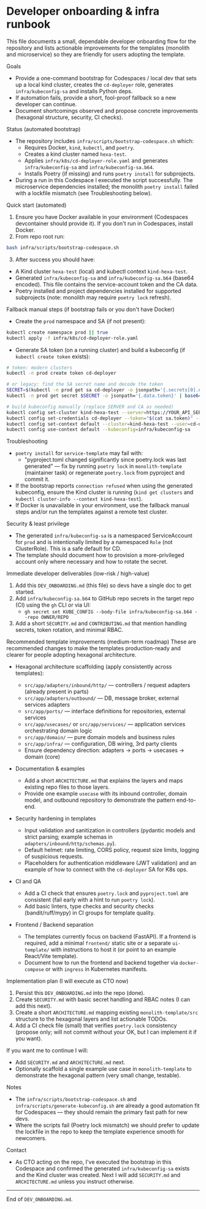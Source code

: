 # Developer onboarding & infra runbook

This file documents a small, dependable developer onboarding flow for the repository and lists actionable improvements for the templates (monolith and microservice) so they are friendly for users adopting the template.

Goals
- Provide a one-command bootstrap for Codespaces / local dev that sets up a local kind cluster, creates the `cd-deployer` role, generates `infra/kubeconfig-sa` and installs Python deps.
- If automation fails, provide a short, fool-proof fallback so a new developer can continue.
- Document shortcomings observed and propose concrete improvements (hexagonal structure, security, CI checks).

Status (automated bootstrap)
- The repository includes `infra/scripts/bootstrap-codespace.sh` which:
  - Requires Docker, `kind`, `kubectl`, and `poetry`.
  - Creates a kind cluster named `hexa-test`.
  - Applies `infra/k8s/cd-deployer-role.yaml` and generates `infra/kubeconfig-sa` and `infra/kubeconfig-sa.b64`.
  - Installs Poetry (if missing) and runs `poetry install` for subprojects.
- During a run in this Codespace I executed the script successfully. The microservice dependencies installed; the monolith `poetry install` failed with a lockfile mismatch (see Troubleshooting below).

Quick start (automated)
1. Ensure you have Docker available in your environment (Codespaces devcontainer should provide it). If you don't run in Codespaces, install Docker.
2. From repo root run:
```bash
bash infra/scripts/bootstrap-codespace.sh
```
3. After success you should have:
  - A Kind cluster `hexa-test` (local) and kubectl context `kind-hexa-test`.
  - Generated `infra/kubeconfig-sa` and `infra/kubeconfig-sa.b64` (base64 encoded). This file contains the service-account token and the CA data.
  - Poetry installed and project dependencies installed for supported subprojects (note: monolith may require `poetry lock` refresh).

Fallback manual steps (if bootstrap fails or you don't have Docker)
- Create the `prod` namespace and SA (if not present):
```bash
kubectl create namespace prod || true
kubectl apply -f infra/k8s/cd-deployer-role.yaml
```
- Generate SA token (on a running cluster) and build a kubeconfig (if `kubectl create token` exists):
```bash
# token: modern clusters
kubectl -n prod create token cd-deployer

# or legacy: find the SA secret name and decode the token
SECRET=$(kubectl -n prod get sa cd-deployer -o jsonpath='{.secrets[0].name}')
kubectl -n prod get secret $SECRET -o jsonpath='{.data.token}' | base64 --decode > sa.token

# build kubeconfig manually (replace SERVER and CA as needed)
kubectl config set-cluster kind-hexa-test --server=https://YOUR_API_SERVER --certificate-authority=/path/to/ca.crt --embed-certs=true --kubeconfig=infra/kubeconfig-sa
kubectl config set-credentials cd-deployer --token="$(cat sa.token)" --kubeconfig=infra/kubeconfig-sa
kubectl config set-context default --cluster=kind-hexa-test --user=cd-deployer --namespace=prod --kubeconfig=infra/kubeconfig-sa
kubectl config use-context default --kubeconfig=infra/kubeconfig-sa
```

Troubleshooting
- `poetry install` for `service-template` may fail with:
  - "pyproject.toml changed significantly since poetry.lock was last generated" — fix by running `poetry lock` in `monolith-template` (maintainer task) or regenerate `poetry.lock` from pyproject and commit it.
- If the bootstrap reports `connection refused` when using the generated kubeconfig, ensure the Kind cluster is running (`kind get clusters` and `kubectl cluster-info --context kind-hexa-test`).
- If Docker is unavailable in your environment, use the fallback manual steps and/or run the templates against a remote test cluster.

Security & least privilege
- The generated `infra/kubeconfig-sa` is a namespaced ServiceAccount for `prod` and is intentionally limited by a namespaced `Role` (not ClusterRole). This is a safe default for CD.
- The template should document how to provision a more-privileged account only where necessary and how to rotate the secret.

Immediate developer deliverables (low-risk / high-value)
1. Add this `DEV_ONBOARDING.md` (this file) so devs have a single doc to get started.
2. Add `infra/kubeconfig-sa.b64` to GitHub repo secrets in the target repo (CI) using the `gh` CLI or via UI:
   - `gh secret set KUBE_CONFIG --body-file infra/kubeconfig-sa.b64 --repo OWNER/REPO`
3. Add a short `SECURITY.md` and `CONTRIBUTING.md` that mention handling secrets, token rotation, and minimal RBAC.

Recommended template improvements (medium-term roadmap)
These are recommended changes to make the templates production-ready and clearer for people adopting hexagonal architecture.

- Hexagonal architecture scaffolding (apply consistently across templates):
  - `src/app/adapters/inbound/http/` — controllers / request adapters (already present in parts)
  - `src/app/adapters/outbound/` — DB, message broker, external services adapters
  - `src/app/ports/` — interface definitions for repositories, external services
  - `src/app/usecases/` or `src/app/services/` — application services orchestrating domain logic
  - `src/app/domain/` — pure domain models and business rules
  - `src/app/infra/` — configuration, DB wiring, 3rd party clients
  - Ensure dependency direction: adapters -> ports -> usecases -> domain (core)

- Documentation & examples
  - Add a short `ARCHITECTURE.md` that explains the layers and maps existing repo files to those layers.
  - Provide one example `usecase` with its inbound controller, domain model, and outbound repository to demonstrate the pattern end-to-end.

- Security hardening in templates
  - Input validation and sanitization in controllers (pydantic models and strict parsing; example schemas in `adapters/inbound/http/schemas.py`).
  - Default helmet: rate limiting, CORS policy, request size limits, logging of suspicious requests.
  - Placeholders for authentication middleware (JWT validation) and an example of how to connect with the `cd-deployer` SA for K8s ops.

- CI and QA
  - Add a CI check that ensures `poetry.lock` and `pyproject.toml` are consistent (fail early with a hint to run `poetry lock`).
  - Add basic linters, type checks and security checks (bandit/ruff/mypy) in CI groups for template quality.

- Frontend / Backend separation
  - The templates currently focus on backend (FastAPI). If a frontend is required, add a minimal `frontend/` static site or a separate `ui-template/` with instructions to host it (or point to an example React/Vite template).
  - Document how to run the frontend and backend together via `docker-compose` or with `ingress` in Kubernetes manifests.

Implementation plan (I will execute as CTO now)
1. Persist this `DEV_ONBOARDING.md` into the repo (done).
2. Create `SECURITY.md` with basic secret handling and RBAC notes (I can add this next).
3. Create a short `ARCHITECTURE.md` mapping existing `monolith-template/src` structure to the hexagonal layers and list actionable TODOs.
4. Add a CI check file (small) that verifies `poetry.lock` consistency (propose only; will not commit without your OK, but I can implement it if you want).

If you want me to continue I will:
- Add `SECURITY.md` and `ARCHITECTURE.md` next.
- Optionally scaffold a single example use case in `monolith-template` to demonstrate the hexagonal pattern (very small change, testable).

Notes
- The `infra/scripts/bootstrap-codespace.sh` and `infra/scripts/generate-kubeconfig.sh` are already a good automation fit for Codespaces — they should remain the primary fast path for new devs.
- Where the scripts fail (Poetry lock mismatch) we should prefer to update the lockfile in the repo to keep the template experience smooth for newcomers.

Contact
- As CTO acting on the repo, I've executed the bootstrap in this Codespace and confirmed the generated `infra/kubeconfig-sa` exists and the Kind cluster was created. Next I will add `SECURITY.md` and `ARCHITECTURE.md` unless you instruct otherwise.

---
End of `DEV_ONBOARDING.md`.
